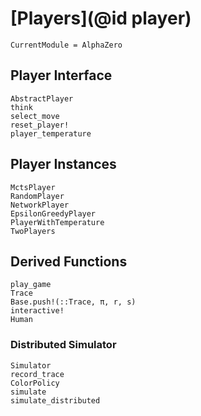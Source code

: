 # [Players](@id player)

```@meta
CurrentModule = AlphaZero
```

## Player Interface

```@docs
AbstractPlayer
think
select_move
reset_player!
player_temperature
```

## Player Instances

```@docs
MctsPlayer
RandomPlayer
NetworkPlayer
EpsilonGreedyPlayer
PlayerWithTemperature
TwoPlayers
```

## Derived Functions

```@docs
play_game
Trace
Base.push!(::Trace, π, r, s)
interactive!
Human
```

### Distributed Simulator

```@docs
Simulator
record_trace
ColorPolicy
simulate
simulate_distributed
```
